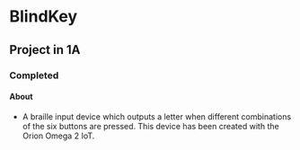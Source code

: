 # BlindKey

## Project in 1A

### Completed

#### About
- A braille input device which outputs a letter when different combinations of the six buttons are pressed. This device has been created with the Orion Omega 2 IoT. 
